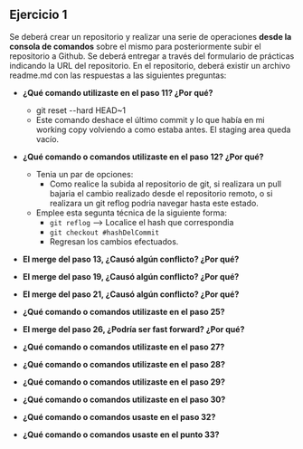 ## Ejercicio 1

Se deberá crear un repositorio y realizar una serie de operaciones **desde la consola de
comandos** sobre el mismo para posteriormente subir el repositorio a Github.
Se deberá entregar a través del formulario de prácticas indicando la URL del repositorio. En el
repositorio, deberá existir un archivo readme.md con las respuestas a las siguientes preguntas:

- **¿Qué comando utilizaste en el paso 11? ¿Por qué?**

  - git reset --hard HEAD~1
  - Este comando deshace el último commit y lo que había en mi working copy
    volviendo a como estaba antes. El staging area queda vacío.

- **¿Qué comando o comandos utilizaste en el paso 12? ¿Por qué?**

  - Tenia un par de opciones:
    - Como realice la subida al repositorio de git, si realizara un pull bajaria el cambio realizado desde el repositorio remoto, o si realizara un git reflog podria navegar hasta este estado.
  - Emplee esta segunta técnica de la siguiente forma:
    - `git reflog` --> Localice el hash que correspondia
    - `git checkout #hashDelCommit`
    - Regresan los cambios efectuados.

- **El merge del paso 13, ¿Causó algún conflicto? ¿Por qué?**
- **El merge del paso 19, ¿Causó algún conflicto? ¿Por qué?**
- **El merge del paso 21, ¿Causó algún conflicto? ¿Por qué?**
- **¿Qué comando o comandos utilizaste en el paso 25?**
- **El merge del paso 26, ¿Podría ser fast forward? ¿Por qué?**
- **¿Qué comando o comandos utilizaste en el paso 27?**
- **¿Qué comando o comandos utilizaste en el paso 28?**
- **¿Qué comando o comandos utilizaste en el paso 29?**
- **¿Qué comando o comandos utilizaste en el paso 30?**
- **¿Qué comando o comandos usaste en el paso 32?**
- **¿Qué comando o comandos usaste en el punto 33?**
